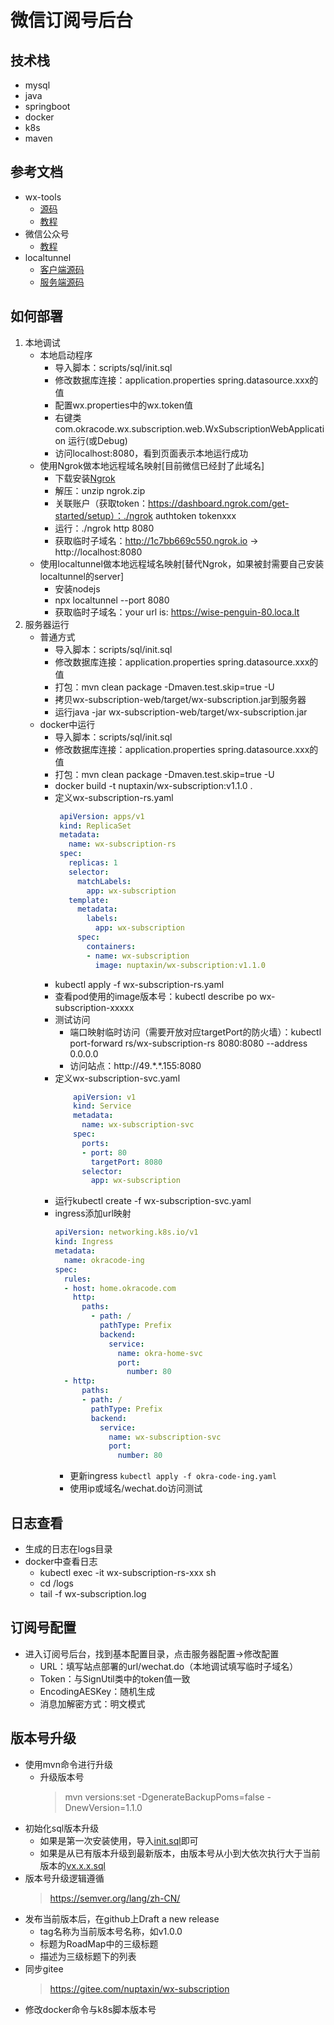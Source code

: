 # 微信订阅号后台

## 技术栈

* mysql
* java
* springboot
* docker
* k8s
* maven

## 参考文档
* wx-tools
    * [源码](https://github.com/antgan/wx-tools)
    * [教程](https://www.w3cschool.cn/wxtools/)
* 微信公众号
    * [教程](https://developers.weixin.qq.com/doc/offiaccount/Getting_Started/Overview.html)
* localtunnel
    * [客户端源码](https://github.com/localtunnel/localtunnel)
    * [服务端源码](https://github.com/localtunnel/server)

## 如何部署

1. 本地调试
    * 本地启动程序
        * 导入脚本：scripts/sql/init.sql
        * 修改数据库连接：application.properties spring.datasource.xxx的值
        * 配置wx.properties中的wx.token值
        * 右键类 com.okracode.wx.subscription.web.WxSubscriptionWebApplication 运行(或Debug)
        * 访问localhost:8080，看到页面表示本地运行成功
    * 使用Ngrok做本地远程域名映射[目前微信已经封了此域名]
        * 下载安装[Ngrok](https://ngrok.com/download)
        * 解压：unzip ngrok.zip
        * 关联账户（获取token：https://dashboard.ngrok.com/get-started/setup）：./ngrok authtoken tokenxxx
        * 运行：./ngrok http 8080
        * 获取临时子域名：http://1c7bb669c550.ngrok.io -> http://localhost:8080
    * 使用localtunnel做本地远程域名映射[替代Ngrok，如果被封需要自己安装localtunnel的server]
        * 安装nodejs
        * npx localtunnel --port 8080
        * 获取临时子域名：your url is: https://wise-penguin-80.loca.lt
2. 服务器运行
    * 普通方式
        * 导入脚本：scripts/sql/init.sql
        * 修改数据库连接：application.properties spring.datasource.xxx的值
        * 打包：mvn clean package -Dmaven.test.skip=true -U
        * 拷贝wx-subscription-web/target/wx-subscription.jar到服务器
        * 运行java -jar wx-subscription-web/target/wx-subscription.jar
    * docker中运行
        * 导入脚本：scripts/sql/init.sql
        * 修改数据库连接：application.properties spring.datasource.xxx的值
        * 打包：mvn clean package -Dmaven.test.skip=true -U
        * docker build -t nuptaxin/wx-subscription:v1.1.0 .
        * 定义wx-subscription-rs.yaml
            ```yaml
             apiVersion: apps/v1
             kind: ReplicaSet
             metadata:
               name: wx-subscription-rs
             spec:
               replicas: 1
               selector:
                 matchLabels:
                   app: wx-subscription
               template:
                 metadata:
                   labels:
                     app: wx-subscription
                 spec:
                   containers:
                   - name: wx-subscription
                     image: nuptaxin/wx-subscription:v1.1.0
            ```
        * kubectl apply -f wx-subscription-rs.yaml
        * 查看pod使用的image版本号：kubectl describe po wx-subscription-xxxxx
        * 测试访问
            * 端口映射临时访问（需要开放对应targetPort的防火墙）：kubectl port-forward rs/wx-subscription-rs 8080:8080 --address 0.0.0.0
            * 访问站点：http://49.\*.\*.155:8080
        * 定义wx-subscription-svc.yaml
            ```yaml
                apiVersion: v1
                kind: Service
                metadata:
                  name: wx-subscription-svc
                spec:
                  ports:
                  - port: 80
                    targetPort: 8080
                  selector:
                    app: wx-subscription
            ```
        * 运行kubectl create -f wx-subscription-svc.yaml
        * ingress添加url映射
            ```yaml
            apiVersion: networking.k8s.io/v1
            kind: Ingress
            metadata:
              name: okracode-ing
            spec:
              rules:
              - host: home.okracode.com
                http:
                  paths:
                    - path: /
                      pathType: Prefix
                      backend:
                        service:
                          name: okra-home-svc
                          port:
                            number: 80
              - http:
                  paths:
                  - path: /
                    pathType: Prefix
                    backend:
                      service:
                        name: wx-subscription-svc
                        port:
                          number: 80
            ```
            * 更新ingress
              `kubectl apply -f okra-code-ing.yaml`
            * 使用ip或域名/wechat.do访问测试
## 日志查看
* 生成的日志在logs目录
* docker中查看日志
    * kubectl exec -it wx-subscription-rs-xxx sh
    * cd /logs
    * tail -f wx-subscription.log
## 订阅号配置
* 进入订阅号后台，找到基本配置目录，点击服务器配置->修改配置
    * URL：填写站点部署的url/wechat.do（本地调试填写临时子域名）
    * Token：与SignUtil类中的token值一致
    * EncodingAESKey：随机生成
    * 消息加解密方式：明文模式
## 版本号升级
* 使用mvn命令进行升级
    * 升级版本号
      > mvn versions:set -DgenerateBackupPoms=false -DnewVersion=1.1.0
* 初始化sql版本升级
    * 如果是第一次安装使用，导入[init.sql](scripts/sql/init.sql)即可
    * 如果是从已有版本升级到最新版本，由版本号从小到大依次执行大于当前版本的[vx.x.x.sql](scripts/sql/upgrade)
* 版本号升级逻辑遵循
    > https://semver.org/lang/zh-CN/
* 发布当前版本后，在github上Draft a new release
    * tag名称为当前版本号名称，如v1.0.0
    * 标题为RoadMap中的三级标题
    * 描述为三级标题下的列表
* 同步gitee
    > https://gitee.com/nuptaxin/wx-subscription
* 修改docker命令与k8s脚本版本号
                  
